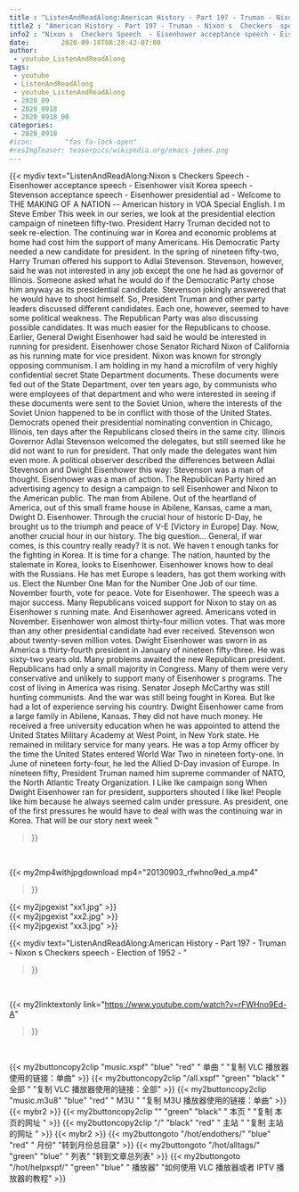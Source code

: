 ```yaml
---
title : "ListenAndReadAlong:American History - Part 197 - Truman - Nixon s  Checkers  speech - Election of 1952 - "
title2 : "American History - Part 197 - Truman - Nixon s  Checkers  speech - Election of 1952 - "
info2 : "Nixon s  Checkers Speech  - Eisenhower acceptance speech - Eisenhower visit Korea speech - Stevenson acceptance speech - Eisenhower presidential ad -  Welcome to THE MAKING OF A NATION -- American history in VOA Special English. I m Steve Ember  This week in our series, we look at the presidential election campaign of nineteen fifty-two. President Harry Truman decided not to seek re-election. The continuing war in Korea and economic problems at home had cost him the support of many Americans. His Democratic Party needed a new candidate for president. In the spring of nineteen fifty-two, Harry Truman offered his support to Adlai Stevenson. Stevenson, however, said he was not interested in any job except the one he had as governor of Illinois. Someone asked what he would do if the Democratic Party chose him anyway as its presidential candidate. Stevenson jokingly answered that he would have to shoot himself. So, President Truman and other party leaders discussed different candidates. Each one, however, seemed to have some political weakness. The Republican Party was also discussing possible candidates. It was much easier for the Republicans to choose. Earlier, General Dwight Eisenhower had said he would be interested in running for president. Eisenhower chose Senator Richard Nixon of California as his running mate for vice president. Nixon was known for strongly opposing communism.  I am holding in my hand a microfilm of very highly confidential secret State Department documents. These documents were fed out of the State Department, over ten years ago, by communists who were employees of that department and who were interested in seeing if these documents were sent to the Soviet Union, where the interests of the Soviet Union happened to be in conflict with those of the United States.  Democrats opened their presidential nominating convention in Chicago, Illinois, ten days after the Republicans closed theirs in the same city. Illinois Governor Adlai Stevenson welcomed the delegates, but still seemed like he did not want to run for president. That only made the delegates want him even more. A political observer described the differences between Adlai Stevenson and Dwight Eisenhower this way: Stevenson was a man of thought. Eisenhower was a man of action. The Republican Party hired an advertising agency to design a campaign to  sell  Eisenhower and Nixon to the American public.  The man from Abilene. Out of the heartland of America, out of this small frame house in Abilene, Kansas, came a man, Dwight D. Eisenhower. Through the crucial hour of historic D-Day, he brought us to the triumph and peace of V-E [Victory in Europe] Day. Now, another crucial hour in our history. The big question...    General, if war comes, is this country really ready?   It is not.  We haven t enough tanks for the fighting in Korea. It is time for a change.   The nation, haunted by the stalemate in Korea, looks to Eisenhower.  Eisenhower knows how to deal with the Russians.  He has met Europe s leaders, has got them working with us.  Elect the Number One Man for the Number One Job of our time.  November fourth, vote for peace. Vote for Eisenhower.  The speech was a major success. Many Republicans voiced support for Nixon to stay on as Eisenhower s running mate. And Eisenhower agreed. Americans voted in November. Eisenhower won almost thirty-four million votes. That was more than any other presidential candidate had ever received. Stevenson won about twenty-seven million votes. Dwight Eisenhower was sworn in as America s thirty-fourth president in January of nineteen fifty-three. He was sixty-two years old. Many problems awaited the new Republican president. Republicans had only a small majority in Congress. Many of them were very conservative and unlikely to support many of Eisenhower s programs. The cost of living in America was rising. Senator Joseph McCarthy was still hunting communists. And the war was still being fought in Korea. But Ike had a lot of experience serving his country. Dwight Eisenhower came from a large family in Abilene, Kansas. They did not have much money. He received a free university education when he was appointed to attend the United States Military Academy at West Point, in New York state. He remained in military service for many years. He was a top Army officer by the time the United States entered World War Two in nineteen forty-one. In June of nineteen forty-four, he led the Allied D-Day invasion of Europe. In nineteen fifty, President Truman named him supreme commander of NATO, the North Atlantic Treaty Organization.  I Like Ike  campaign song When Dwight Eisenhower ran for president, supporters shouted  I like Ike!  People like him because he always seemed calm under pressure. As president, one of the first pressures he would have to deal with was the continuing war in Korea. That will be our story next week "
date:        2020-09-18T08:28:42-07:00
author:
 - youtube_ListenAndReadAlong
tags:
 - youtube
 - ListenAndReadAlong
 - youtube_ListenAndReadAlong
 - 2020_09
 - 2020_0918
 - 2020_0918_08
categories:
 - 2020_0918
#icon:        "fas fa-lock-open"
#resImgTeaser: teaserpics/wikipedia.org/emacs-jokes.png
---
```


{{< mydiv text="ListenAndReadAlong:Nixon s  Checkers Speech  - Eisenhower acceptance speech - Eisenhower visit Korea speech - Stevenson acceptance speech - Eisenhower presidential ad -  Welcome to THE MAKING OF A NATION -- American history in VOA Special English. I m Steve Ember  This week in our series, we look at the presidential election campaign of nineteen fifty-two. President Harry Truman decided not to seek re-election. The continuing war in Korea and economic problems at home had cost him the support of many Americans. His Democratic Party needed a new candidate for president. In the spring of nineteen fifty-two, Harry Truman offered his support to Adlai Stevenson. Stevenson, however, said he was not interested in any job except the one he had as governor of Illinois. Someone asked what he would do if the Democratic Party chose him anyway as its presidential candidate. Stevenson jokingly answered that he would have to shoot himself. So, President Truman and other party leaders discussed different candidates. Each one, however, seemed to have some political weakness. The Republican Party was also discussing possible candidates. It was much easier for the Republicans to choose. Earlier, General Dwight Eisenhower had said he would be interested in running for president. Eisenhower chose Senator Richard Nixon of California as his running mate for vice president. Nixon was known for strongly opposing communism.  I am holding in my hand a microfilm of very highly confidential secret State Department documents. These documents were fed out of the State Department, over ten years ago, by communists who were employees of that department and who were interested in seeing if these documents were sent to the Soviet Union, where the interests of the Soviet Union happened to be in conflict with those of the United States.  Democrats opened their presidential nominating convention in Chicago, Illinois, ten days after the Republicans closed theirs in the same city. Illinois Governor Adlai Stevenson welcomed the delegates, but still seemed like he did not want to run for president. That only made the delegates want him even more. A political observer described the differences between Adlai Stevenson and Dwight Eisenhower this way: Stevenson was a man of thought. Eisenhower was a man of action. The Republican Party hired an advertising agency to design a campaign to  sell  Eisenhower and Nixon to the American public.  The man from Abilene. Out of the heartland of America, out of this small frame house in Abilene, Kansas, came a man, Dwight D. Eisenhower. Through the crucial hour of historic D-Day, he brought us to the triumph and peace of V-E [Victory in Europe] Day. Now, another crucial hour in our history. The big question...    General, if war comes, is this country really ready?   It is not.  We haven t enough tanks for the fighting in Korea. It is time for a change.   The nation, haunted by the stalemate in Korea, looks to Eisenhower.  Eisenhower knows how to deal with the Russians.  He has met Europe s leaders, has got them working with us.  Elect the Number One Man for the Number One Job of our time.  November fourth, vote for peace. Vote for Eisenhower.  The speech was a major success. Many Republicans voiced support for Nixon to stay on as Eisenhower s running mate. And Eisenhower agreed. Americans voted in November. Eisenhower won almost thirty-four million votes. That was more than any other presidential candidate had ever received. Stevenson won about twenty-seven million votes. Dwight Eisenhower was sworn in as America s thirty-fourth president in January of nineteen fifty-three. He was sixty-two years old. Many problems awaited the new Republican president. Republicans had only a small majority in Congress. Many of them were very conservative and unlikely to support many of Eisenhower s programs. The cost of living in America was rising. Senator Joseph McCarthy was still hunting communists. And the war was still being fought in Korea. But Ike had a lot of experience serving his country. Dwight Eisenhower came from a large family in Abilene, Kansas. They did not have much money. He received a free university education when he was appointed to attend the United States Military Academy at West Point, in New York state. He remained in military service for many years. He was a top Army officer by the time the United States entered World War Two in nineteen forty-one. In June of nineteen forty-four, he led the Allied D-Day invasion of Europe. In nineteen fifty, President Truman named him supreme commander of NATO, the North Atlantic Treaty Organization.  I Like Ike  campaign song When Dwight Eisenhower ran for president, supporters shouted  I like Ike!  People like him because he always seemed calm under pressure. As president, one of the first pressures he would have to deal with was the continuing war in Korea. That will be our story next week "
>}}
<br>


{{< my2mp4withjpgdownload mp4="20130903_rfwhno9ed_a.mp4"
>}}

{{< my2jpgexist "xx1.jpg" >}}<br>
{{< my2jpgexist "xx2.jpg" >}}<br>
{{< my2jpgexist "xx3.jpg" >}}<br>



{{< mydiv text="ListenAndReadAlong:American History - Part 197 - Truman - Nixon s  Checkers  speech - Election of 1952 - "
>}}
<br>

{{< my2linktextonly link="https://www.youtube.com/watch?v=rFWHno9Ed-A"
>}}


<br>

{{< my2buttoncopy2clip "music.xspf"        "blue"   "red"    " 单曲 "  "复制 VLC 播放器使用的链接：单曲" >}} {{< my2buttoncopy2clip "/all.xspf"         "green"  "black"  " 全部 "  "复制 VLC 播放器使用的链接：全部" >}} {{< my2buttoncopy2clip "music.m3u8"        "blue"   "red"    " M3U  "    "复制 M3U 播放器使用的链接：单曲" >}} {{< mybr2 >}} {{< my2buttoncopy2clip ""                  "green"  "black"  " 本页 "    "复制 本页的网址 " >}} {{< my2buttoncopy2clip "/"                 "black"  "red"    " 主站 "    "复制 主站的网址 " >}} {{< mybr2 >}} {{< my2buttongoto      "/hot/endothers/"   "blue"   "red"    " 月份"   "转到月份总目录" >}} {{< my2buttongoto      "/hot/alltags/"     "green"  "blue"   " 列表"   "转到文章总列表" >}} {{< my2buttongoto      "/hot/helpxspf/"    "green"  "blue"   " 播放器" "如何使用 VLC 播放器或者 IPTV 播放器的教程" >}} 
